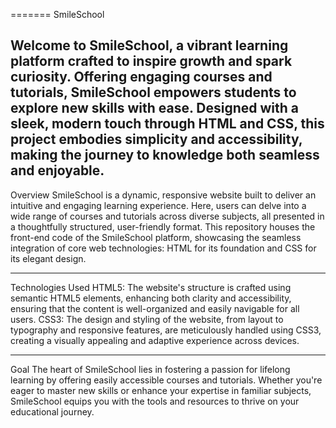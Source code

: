 
=======
SmileSchool

Welcome to SmileSchool, a vibrant learning platform crafted to inspire growth and spark curiosity. Offering engaging courses and tutorials, SmileSchool empowers students to explore new skills with ease. Designed with a sleek, modern touch through HTML and CSS, this project embodies simplicity and accessibility, making the journey to knowledge both seamless and enjoyable.
-----------------------------------------------------------------------------------------------------------------------------------------

Overview
SmileSchool is a dynamic, responsive website built to deliver an intuitive and engaging learning experience. Here, users can delve into a wide range of courses and tutorials across diverse subjects, all presented in a thoughtfully structured, user-friendly format. This repository houses the front-end code of the SmileSchool platform, showcasing the seamless integration of core web technologies: HTML for its foundation and CSS for its elegant design.
__________________________________________________________________________________________________________________________________________

Technologies Used
HTML5: The website's structure is crafted using semantic HTML5 elements, enhancing both clarity and accessibility, ensuring that the content is well-organized and easily navigable for all users.
CSS3: The design and styling of the website, from layout to typography and responsive features, are meticulously handled using CSS3, creating a visually appealing and adaptive experience across devices.
_________________________________________________________________________________________________________________________________________


Goal
The heart of SmileSchool lies in fostering a passion for lifelong learning by offering easily accessible courses and tutorials. Whether you're eager to master new skills or enhance your expertise in familiar subjects, SmileSchool equips you with the tools and resources to thrive on your educational journey.

